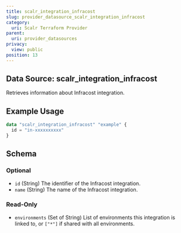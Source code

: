 ```yaml
---
title: scalr_integration_infracost
slug: provider_datasource_scalr_integration_infracost
category:
  uri: Scalr Terraform Provider
parent:
  uri: provider_datasources
privacy:
  view: public
position: 13
---
```

## Data Source: scalr_integration_infracost

Retrieves information about Infracost integration.

## Example Usage

```terraform
data "scalr_integration_infracost" "example" {
  id = "in-xxxxxxxxxx"
}
```

<!-- schema generated by tfplugindocs -->
## Schema

### Optional

- `id` (String) The identifier of the Infracost integration.
- `name` (String) The name of the Infracost integration.

### Read-Only

- `environments` (Set of String) List of environments this integration is linked to, or `["*"]` if shared with all environments.
